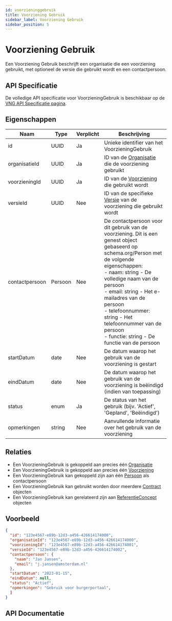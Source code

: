 ```yaml
---
id: voorzieninggebruik
title: Voorziening Gebruik
sidebar_label: Voorziening Gebruik
sidebar_position: 5
---
```


# Voorziening Gebruik

Een Voorziening Gebruik beschrijft een organisatie die een voorziening gebruikt, met optioneel de versie die gebruikt wordt en een contactpersoon.

## API Specificatie

De volledige API specificatie voor VoorzieningGebruik is beschikbaar op de [VNG API Specificatie pagina](https://vng-realisatie.github.io/Softwarecatalogus/api#tag/Software-Catalogus).

## Eigenschappen

| Naam | Type | Verplicht | Beschrijving |
|------|------|-----------|--------------|
| id | UUID | Ja | Unieke identifier van het VoorzieningGebruik |
| organisatieId | UUID | Ja | ID van de [Organisatie](./Organisatie) die de voorziening gebruikt |
| voorzieningId | UUID | Ja | ID van de [Voorziening](./Voorziening) die gebruikt wordt |
| versieId | UUID | Nee | ID van de specifieke [Versie](./Voorzieningversie) van de voorziening die gebruikt wordt |
| contactpersoon | Persoon | Nee | De contactpersoon voor dit gebruik van de voorziening. Dit is een genest object gebaseerd op schema.org/Person met de volgende eigenschappen:<br/>- naam: string - De volledige naam van de persoon<br/>- email: string - Het e-mailadres van de persoon<br/>- telefoonnummer: string - Het telefoonnummer van de persoon<br/>- functie: string - De functie van de persoon |
| startDatum | date | Nee | De datum waarop het gebruik van de voorziening is gestart |
| eindDatum | date | Nee | De datum waarop het gebruik van de voorziening is beëindigd (indien van toepassing) |
| status | enum | Ja | De status van het gebruik (bijv. 'Actief', 'Gepland', 'Beëindigd') |
| opmerkingen | string | Nee | Aanvullende informatie over het gebruik van de voorziening |

## Relaties

- Een VoorzieningGebruik is gekoppeld aan precies één [Organisatie](./Organisatie)
- Een VoorzieningGebruik is gekoppeld aan precies één [Voorziening](./Voorziening)
- Een VoorzieningGebruik kan gekoppeld zijn aan één [Persoon](./Persoon) als contactpersoon
- Een VoorzieningGebruik kan gebruikt worden door meerdere [Contract](./Contract) objecten
- Een VoorzieningGebruik kan gerelateerd zijn aan [ReferentieConcept](./ReferentieConcept) objecten

## Voorbeeld

```json
{
  "id": "123e4567-e89b-12d3-a456-426614174000",
  "organisatieId": "123e4567-e89b-12d3-a456-426614174000",
  "voorzieningId": "123e4567-e89b-12d3-a456-426614174001",
  "versieId": "123e4567-e89b-12d3-a456-426614174002",
  "contactpersoon": {
    "naam": "Jan Jansen",
    "email": "j.jansen@amsterdam.nl"
  },
  "startDatum": "2023-01-15",
  "eindDatum": null,
  "status": "Actief",
  "opmerkingen": "Gebruik voor burgerportaal",
  ]
}
```

## API Documentatie

